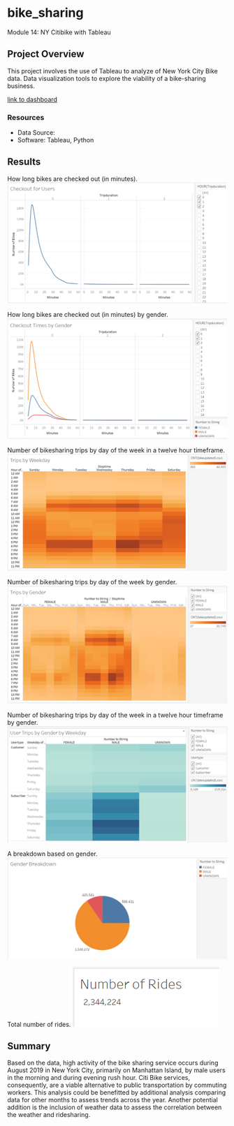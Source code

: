 # bike_sharing
Module 14: NY Citibike with Tableau

## Project Overview
This project involves the use of Tableau to analyze of New York City Bike data. Data visualization tools to explore the viability of a bike-sharing business.

[link to dashboard](https://public.tableau.com/profile/robert1912#!/vizhome/Bike_Sharing_16198285438110/NYCBike?publish=yes)

### Resources
- Data Source:
- Software: Tableau, Python


## Results

How long bikes are checked out (in minutes).
![](tab1.PNG)

How long bikes are checked out (in minutes) by gender.
![](tab2.PNG)

Number of bikesharing trips by day of the week in a twelve hour timeframe.
![](tab3.PNG)

Number of bikesharing trips by day of the week by gender.
![](tab4.PNG)

Number of bikesharing trips by day of the week in a twelve hour timeframe by gender.
![](tab5.PNG)

A breakdown based on gender.
![](tab6.PNG)

Total number of rides.
![](tab7.PNG)


## Summary
Based on the data, high activity of the bike sharing service occurs during August 2019 in New York City, primarily on Manhattan Island, by male users in the morning and during evening rush hour. Citi Bike services, consequently, are a viable alternative to public transportation by commuting workers. This analysis could be benefitted by additional analysis comparing data for other months to assess trends across the year. Another potential addition is the inclusion of weather data to assess the correlation between the weather and ridesharing.
